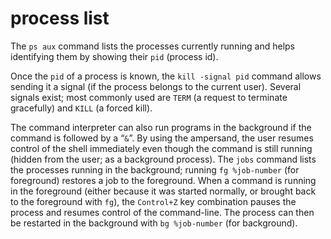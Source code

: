 # process list

The `ps aux` command lists the processes currently running and helps identifying them by showing their `pid` (process id).

Once the `pid` of a process is known, the `kill -signal pid` command allows sending it a signal (if the process belongs to the current user). Several signals exist; most commonly used are `TERM` (a request to terminate gracefully) and `KILL` (a forced kill).

The command interpreter can also run programs in the background if the command is followed by a “`&`”. By using the ampersand, the user resumes control of the shell immediately even though the command is still running (hidden from the user; as a background process). The `jobs` command lists the processes running in the background; running `fg %job-number` (for foreground) restores a job to the foreground. When a command is running in the foreground (either because it was started normally, or brought back to the foreground with `fg`), the `Control+Z` key combination pauses the process and resumes control of the command-line. The process can
then be restarted in the background with `bg %job-number` (for background).
